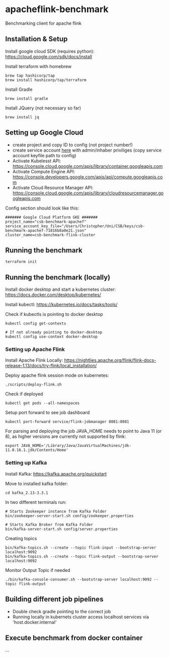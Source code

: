 # apacheflink-benchmark
Benchmarking client for apache flink

## Installation & Setup

Install google cloud SDK (requires python):
https://cloud.google.com/sdk/docs/install

Install terraform with homebrew
```
brew tap hashicorp/tap
brew install hashicorp/tap/terraform
```

Install Gradle
```
brew install gradle
```

Install JQuery (not necessary so far)
```
brew install jq
```

## Setting up Google Cloud

- create project and copy ID to config (not project number!)
- create service account [here](https://console.cloud.google.com/iam-admin/serviceaccounts) with admin/inhaber priviliges (copy service account keyfile path to config)
- Activate Kubelesst API: https://console.cloud.google.com/apis/library/container.googleapis.com
- Activate Compute Engine API: https://console.developers.google.com/apis/api/compute.googleapis.com
- Activate Cloud Resource Manager API: https://console.cloud.google.com/apis/library/cloudresourcemanager.googleapis.com

Config section should look like this:
```
####### Google Cloud Platform GKE #######
project_name="csb-benchmark-apachef"
service_account_key_file="/Users/Christopher/Uni/CSB/keys/csb-benchmark-apachef-71816b8a0e21.json"
cluster_name=csb-benchmark-flink-cluster
```

## Running the benchmark

```
terraform init
```

## Running the benchmark (locally)

Install docker desktop and start a kubernetes cluster: https://docs.docker.com/desktop/kubernetes/

Install kubectl: https://kubernetes.io/docs/tasks/tools/

Check if kubectls is pointing to docker desktop
```
kubectl config get-contexts

# If not already pointing to docker-desktop
kubectl config use-context docker-desktop
```

### Setting up Apache Flink

Install Apache Flink Locally: https://nightlies.apache.org/flink/flink-docs-release-1.13/docs/try-flink/local_installation/

Deploy apache flink session mode on kubernetes:
```
./scripts/deploy-flink.sh
```

Check if deployed
```
kubectl get pods --all-namespaces
```

Setup port forward to see job dashboard
```
kubectl port-forward service/flink-jobmanager 8081:8081
```

For parsing and deploying the job JAVA_HOME needs to point to Java 11 (or 8), as higher versions are currently not supported by flink:
```
export JAVA_HOME='/Library/Java/JavaVirtualMachines/jdk-11.0.16.1.jdk/Contents/Home'
``` 

### Setting up Kafka

Install Kafka: https://kafka.apache.org/quickstart

Move to installed kafka folder:
```
cd kafka_2.13-3.3.1
```

In two different terminals run:

```
# Starts Zookeeper instance from Kafka Folder
bin/zookeeper-server-start.sh config/zookeeper.properties
```

```
# Starts Kafka Broker from Kafka Folder
bin/kafka-server-start.sh config/server.properties
```

Creating topics
```
bin/kafka-topics.sh --create --topic flink-input --bootstrap-server localhost:9092
bin/kafka-topics.sh --create --topic flink-output --bootstrap-server localhost:9092
```

Monitor Output Topic if needed
```
./bin/kafka-console-consumer.sh --bootstrap-server localhost:9092 --topic flink-output
```

## Building different job pipelines

- Double check gradle pointing to the correct job
- Running locally in kubernets cluster access localhost services via 'host.docker.internal'

## Execute benchmark from docker container
...